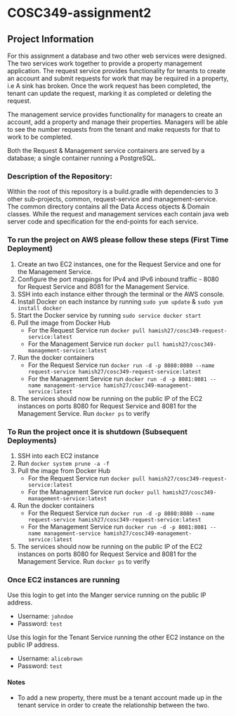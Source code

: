 # COSC349-assignment2

## Project Information
For this assignment a database and two other web services were designed. 
The two services work together to provide a property management application. 
The request service provides functionality for tenants to create an account and submit requests for work that may be required in a property, i.e A sink has broken.
Once the work request has been completed, the tenant can update the request, marking it as completed or deleting the request.


The management service provides functionality for managers to create an account, add a property and manage their properties.
Managers will be able to see the number requests from the tenant and make requests for that to work to be completed.

Both the Request & Management service containers are served by a database; a single container running a PostgreSQL.

### Description of the Repository:
Within the root of this repository is a build.gradle with dependencies to 3 other sub-projects, common, request-service and management-service. 
The common directory contains all the Data Access objects & Domain classes. 
While the request and management services each contain java web server code and specification for the end-points for each service.

### To run the project on AWS please follow these steps (First Time Deployment)
1. Create an two EC2 instances, one for the Request Service and one for the Management Service.
2. Configure the port mappings for IPv4 and IPv6 inbound traffic - 8080 for Request Service and 8081 for the Management Service.
2. SSH into each instance either through the terminal or the AWS console.
3. Install Docker on each instance by running `sudo yum update` & `sudo yum install docker`
4. Start the Docker service by running `sudo service docker start`
5. Pull the image from Docker Hub
    - For the Request Service run `docker pull hamish27/cosc349-request-service:latest`
    - For the Management Service run `docker pull hamish27/cosc349-management-service:latest`
6. Run the docker containers
    - For the Request Service run `docker run -d -p 8080:8080 --name request-service hamish27/cosc349-request-service:latest`
    - For the Management Service run `docker run -d -p 8081:8081 --name management-service hamish27/cosc349-management-service:latest`
7. The services should now be running on the public IP of the EC2 instances on ports 8080 for Request Service and 8081 for the Management Service. Run `docker ps` to verify


### To Run the project once it is shutdown (Subsequent Deployments)
1. SSH into each EC2 instance 
2. Run `docker system prune -a -f`
3. Pull the image from Docker Hub
    - For the Request Service run `docker pull hamish27/cosc349-request-service:latest`
    - For the Management Service run `docker pull hamish27/cosc349-management-service:latest`
4. Run the docker containers
    - For the Request Service run `docker run -d -p 8080:8080 --name request-service hamish27/cosc349-request-service:latest`
    - For the Management Service run `docker run -d -p 8081:8081 --name management-service hamish27/cosc349-management-service:latest`
5. The services should now be running on the public IP of the EC2 instances on ports 8080 for Request Service and 8081 for the Management Service. Run `docker ps` to verify


### Once EC2 instances are running 

Use this login to get into the Manger service running on the public IP address.
* Username: `johndoe`
* Password: `test`

Use this login for the Tenant Service running the other EC2 instance on the public IP address.
* Username: `alicebrown`
* Password: `test`


#### Notes

* To add a new property, there must be a tenant account made up in the tenant service in order to create the relationship between the two.



